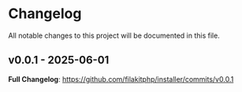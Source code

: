 # Changelog

All notable changes to this project will be documented in this file.

## v0.0.1 - 2025-06-01

**Full Changelog**: https://github.com/filakitphp/installer/commits/v0.0.1
